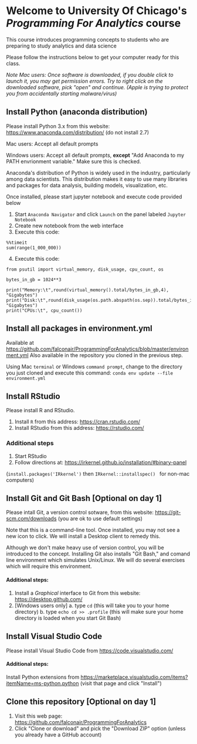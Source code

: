 # Welcome to University Of Chicago's _Programming For Analytics_ course  
This course introduces programming concepts to students who are preparing to study analytics and data science

Please follow the instructions below to get your computer ready for this class.

_Note Mac users: Once software is downloaded, if you double click to launch it, you may get permission errors. Try to right click on the downloaded software, pick "open" and continue. (Apple is trying to protect you from accidentally starting malware/virus)_

## Install Python (anaconda distribution)
Please install Python 3.x from this website: https://www.anaconda.com/distribution/
(do not install 2.7)

Mac users:
Accept all default prompts

Windows users:
Accept all default prompts, **except** "Add Anaconda to my PATH envrionment variable." Make sure this is checked.

Anaconda's distribution of Python is widely used in the industry, particularly among data scientists. This distribution makes it easy to use many libraries and packages for data analysis, building models, visualization, etc.

Once installed, please start jupyter notebook and execute code provided below
1. Start `Anaconda Navigator` and click `Launch` on the panel labeled `Jupyter Notebook`
2. Create new notebook from the web interface
3. Execute this code:
```
%%timeit
sum(range(1_000_000))
```
4. Execute this code:
```
from psutil import virtual_memory, disk_usage, cpu_count, os

bytes_in_gb = 1024**3

print("Memory:\t",round(virtual_memory().total/bytes_in_gb,4), "Gigabytes")
print("Disk:\t",round(disk_usage(os.path.abspath(os.sep)).total/bytes_in_gb,4), "Gigabytes")
print("CPUs:\t", cpu_count())
```

## Install all packages in environment.yml
Available at https://github.com/falconair/ProgrammingForAnalytics/blob/master/environment.yml
Also available in the repository you cloned in the previous step.

Using Mac `terminal` or Windows `command prompt`, change to the directory you just cloned and execute this command: 
`conda env update --file environment.yml`

## Install RStudio
Please install R and RStudio.

1. Install `R` from this address: https://cran.rstudio.com/
2. Install RStudio from this address: https://rstudio.com/

### Additional steps
1. Start RStudio
2. Follow directions at: https://irkernel.github.io/installation/#binary-panel

(`install.packages('IRkernel')` then `IRkernel::installspec()
` for non-mac computers)


## Install Git and Git Bash [Optional on day 1]
Please intall Git, a version control sotware, from this website: https://git-scm.com/downloads (you are ok to use default settings)

Note that this is a command-line tool. Once installed, you may not see a new icon to click. We will install a Desktop client to remedy this.

Although we don't make heavy use of version control, you will be introduced to the concept. Installing Git also installs "Git Bash," and comand line environment which simulates Unix/Linux. We will do several exercises which will require this environment.

#### Additional steps:
1. Install a _Graphical_ interface to Git from this website: https://desktop.github.com/
2. [Windows users only] 
  a. type `cd` (this will take you to your home directory)
  b. type `echo cd >> .profile` (this will make sure your home directory is loaded when you start Git Bash)

## Install Visual Studio Code
Please install Visual Studio Code from https://code.visualstudio.com/

#### Additional steps:
Install Python extensions from https://marketplace.visualstudio.com/items?itemName=ms-python.python (visit that page and click "Install")

## Clone this repository [Optional on day 1]
1. Visit this web page: https://github.com/falconair/ProgrammingForAnalytics
2. Click "Clone or download" and pick the "Download ZIP" option (unless you already have a GitHub account)


